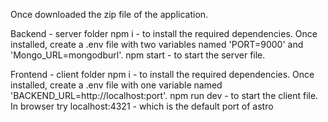 Once downloaded the zip file of the application.

Backend - server folder
npm i - to install the required dependencies.
Once installed, create a .env file with two variables named 'PORT=9000' and 'Mongo_URL=mongodburl'.
npm start - to start the server file.

Frontend - client folder
npm i - to install the required dependencies.
Once installed, create a .env file with one variable named 'BACKEND_URL=http://localhost:port'.
npm run dev - to start the client file.
In browser try localhost:4321 - which is the default port of astro
